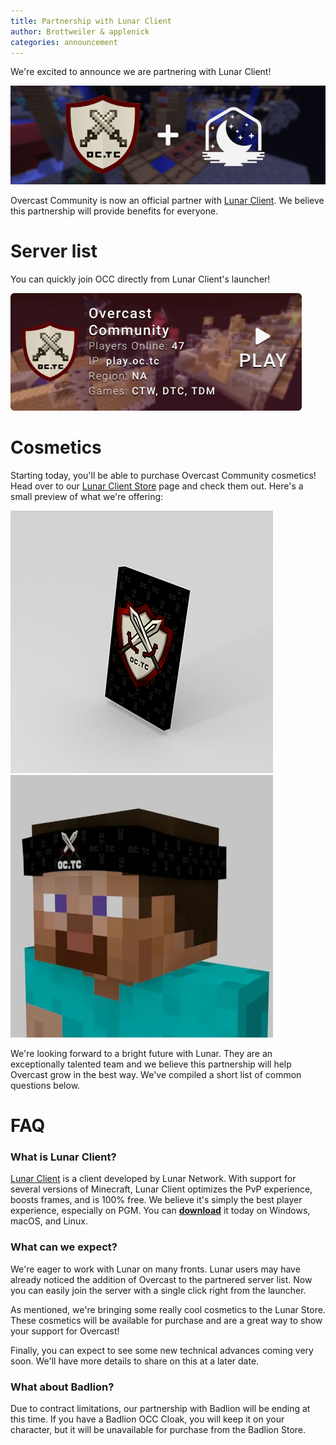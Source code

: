 ```yaml
---
title: Partnership with Lunar Client
author: Brottweiler & applenick
categories: announcement
---
```


We're excited to announce we are partnering with Lunar Client!

![Lunar Partnership Banner](/assets/img/blog/lunar/lunar_partner.png)

Overcast Community is now an official partner with [Lunar Client](https://www.lunarclient.com/). We believe this partnership will provide benefits for everyone.

# Server list

You can quickly join OCC directly from Lunar Client's launcher!

![LAuncher Server Icon](/assets/img/blog/lunar/server.png)

# Cosmetics

Starting today, you'll be able to purchase Overcast Community cosmetics! Head over to our [Lunar Client Store](https://lunarclient.com/occ) page and check them out. Here's a small preview of what we're offering:

[![Cape](/assets/img/blog/lunar/cape.webp)](https://lunarclient.com/occ)
[![bandanna](/assets/img/blog/lunar/bandanna.webp)](https://lunarclient.com/occ)

We're looking forward to a bright future with Lunar. They are an exceptionally talented team and we believe this partnership will help Overcast grow in the best way. We've compiled a short list of common questions below.

# FAQ

### What is Lunar Client?

[Lunar Client](https://www.lunarclient.com/) is a client developed by Lunar Network. With support for several versions of Minecraft, Lunar Client optimizes the PvP experience, boosts frames, and is 100% free. We believe it's simply the best player experience, especially on PGM. You can **[download](https://www.lunarclient.com/download/)** it today on Windows, macOS, and Linux.

### What can we expect?

We're eager to work with Lunar on many fronts. Lunar users may have already noticed the addition of Overcast to the partnered server list. Now you can easily join the server with a single click right from the launcher.

As mentioned, we're bringing some really cool cosmetics to the Lunar Store. These cosmetics will be available for purchase and are a great way to show your support for Overcast!

Finally, you can expect to see some new technical advances coming very soon. We'll have more details to share on this at a later date.

### What about Badlion?

Due to contract limitations, our partnership with Badlion will be ending at this time. If you have a Badlion OCC Cloak, you will keep it on your character, but it will be unavailable for purchase from the Badlion Store.
